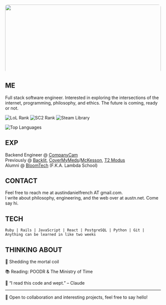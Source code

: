 <div style="width:100%; max-height:220px; overflow:hidden; border-radius:8px;">
  <img src="https://github.com/user-attachments/assets/50738a73-851e-48a3-a96e-7683876d03a3" style="width:100%; object-fit:cover;" />
</div>

## ME
Full stack software engineer. Interested in exploring the intersections of the internet, programming, philosophy, and ethics. 
The future is coming, ready or not.

![LoL Rank](https://img.shields.io/badge/League_of_Legends-Diamond-1f8acb?logo=leagueoflegends&logoColor=white)
![SC2 Rank](https://img.shields.io/badge/StarCraft_II-Masters-0e5cad?logo=starcraft&logoColor=white)
![Steam Library](https://img.shields.io/badge/Steam_Games-1106-lightgrey?logo=steam)

![Top Languages](https://github-readme-stats.vercel.app/api/top-langs/?username=frogr&layout=donut&theme=tokyonight)



## EXP
Backend Engineer @ [CompanyCam](https://companycam.com/)  
Previously @ [Backlit](https://www.getbacklit.com/), [CoverMyMeds](https://www.covermymeds.health/)/[McKesson](https://www.mckesson.com/), [T2 Modus](https://t2modus.com/)  
Alumni @ [BloomTech](https://www.bloomtech.com/) (F.K.A. Lambda School)

## CONTACT
Feel free to reach me at austindanielfrench AT gmail.com.  
I write about philosophy, engineering, and the web over at austn.net. Come say hi.

## TECH
```
Ruby | Rails | JavaScript | React | PostgreSQL | Python | Git | Anything can be learned in like two weeks
```

## THINKING ABOUT

🧠 Shedding the mortal coil

📚 Reading: POODR & The Ministry of Time

💭 “I read this code and wept.” – Claude


---

💬 Open to collaboration and interesting projects, feel free to say hello!
